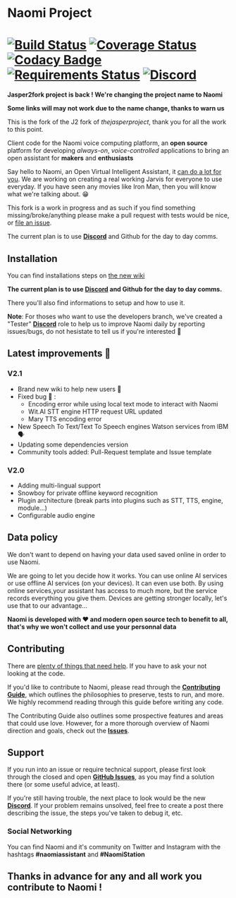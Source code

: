 

# Naomi Project
[![Build Status](https://travis-ci.org/jasper2fork/j2f.svg?branch=master)](https://travis-ci.org/jasper2fork/j2f) [![Coverage Status](https://img.shields.io/coveralls/jasper2fork/j2f.svg)](https://coveralls.io/r/jasper2fork/j2f) [![Codacy Badge](https://api.codacy.com/project/badge/Grade/ee172c51010b469491bf437538cfa5ec)](https://www.codacy.com/app/jasper2fork/j2f?utm_source=github.com&amp;utm_medium=referral&amp;utm_content=jasper2fork/j2f&amp;utm_campaign=Badge_Grade) [![Requirements Status](https://requires.io/github/NaomiProject/Naomi/requirements.svg?branch=jasper-dev)](https://requires.io/github/NaomiProject/Naomi/requirements/?branch=jasper-dev)
[![Discord](https://img.shields.io/badge/Support%2FChat-Discord-green.svg)](https://discord.gg/cVMrAbj)
=============

**Jasper2fork project is back ! We're changing the project name to Naomi**


**Some links will may not work due to the name change, thanks to warn us**

This is the fork of the J2 fork of _thejasperproject_, thank you for all the work to this point.

Client code for the Naomi voice computing platform, an **open source** platform for developing _always-on_, _voice-controlled_ applications to bring an open assistant for **makers** and **enthusiasts**

Say hello to Naomi, an Open Virtual Intelligent Assistant, it [can do a lot for you](https://github.com/NaomiProject/Naomi/wiki/Preinstalled-and-available-plugins). We are working on creating a real working Jarvis for everyone to use everyday. If you have seen any movies like Iron Man, then you will know what we're talking about. :grin:

This fork is a work in progress and as such if you find something missing/broke/anything please make a pull request with tests would be nice, or [file an issue](https://github.com/NaomiProject/Naomi/issues).

The current plan is to use [**Discord**](https://discord.gg/cVMrAbj) and Github for the day to day comms.

## Installation

You can find installations steps on [the new wiki](https://github.com/NaomiProject/Naomi/wiki)

**The current plan is to use [Discord](https://discord.gg/cVMrAbj) and Github for the day to day comms.**

There you'll also find informations to setup and how to use it.

**Note**: For thoses who want to use the developers branch, we've created a "Tester" [**Discord**](https://discord.gg/cVMrAbj) role to help us to improve Naomi daily by reporting issues/bugs, do not hesistate to tell us if you're interested 🙂

## Latest improvements :tada:

### V2.1
* Brand new wiki to help new users :book:
* Fixed bug :bug: :  
  * Encoding error while using local text mode to interact with Naomi 
  * Wit.AI STT engine HTTP request URL updated
  * Mary TTS encoding error 
* New Speech To Text/Text To Speech engines Watson services from IBM 🗣️ 
* Updating some dependencies version
* Community tools added: Pull-Request template and Issue template

### V2.0
* Adding multi-lingual support
* Snowboy for private offline keyword recognition
* Plugin architecture (break parts into plugins such as STT, TTS, engine, module...) 
* Configurable audio engine

## Data policy 

We don't want to depend on having your data used saved online in order to use Naomi.

We are going to let you decide how it works. You can use online AI services or use offline AI services (on your devices). It can even use both. By using online services,your assistant has access to much more, but the service records everything you give them. Devices are getting stronger locally, let's use that to our advantage… 

**Naomi is developed with :heart: and modern open source tech to benefit to all, that's why we won't collect and use your personnal data**

## Contributing

There are [plenty of things that need help](https://github.com/NaomiProject/Naomi/issues). If you have to ask your not looking at the code.

If you'd like to contribute to Naomi, please read through the **[Contributing Guide](CONTRIBUTING.md)**, which outlines the philosophies to preserve, tests to run, and more. We highly recommend reading through this guide before writing any code.

The Contributing Guide also outlines some prospective features and areas that could use love. However, for a more thorough overview of Naomi direction and goals, check out the **[Issues](https://github.com/NaomiProject/Naomi/issues)**.

## Support

If you run into an issue or require technical support, please first look through the closed and open **[GitHub Issues](https://github.com/NaomiProject/Naomi/issues)**, as you may find a solution there (or some useful advice, at least).

If you're still having trouble, the next place to look would be the new **[Discord](https://discord.gg/cVMrAbj)**. If your problem remains unsolved, feel free to create a post there describing the issue, the steps you've taken to debug it, etc.

### Social Networking

You can find Naomi and it's community on Twitter and Instagram with the hashtags **#naomiassistant** and **#NaomiStation** 

## Thanks in advance for any and all work you contribute to Naomi !
